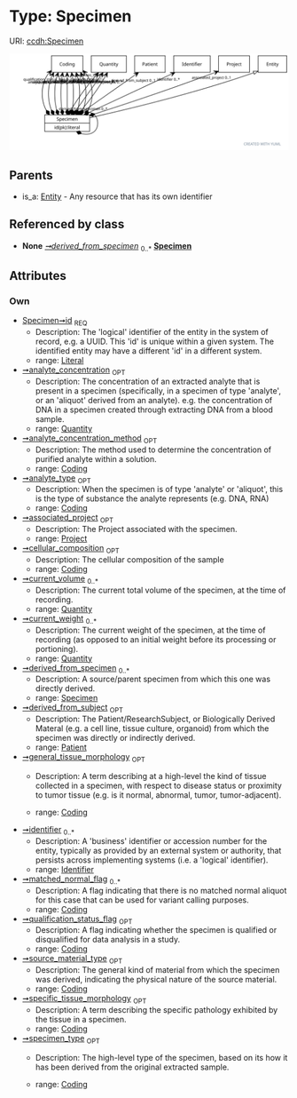 
# Type: Specimen




URI: [ccdh:Specimen](https://example.org/ccdh/Specimen)


![img](images/Specimen.svg)

## Parents

 *  is_a: [Entity](Entity.md) - Any resource that has its own identifier

## Referenced by class

 *  **None** *[➞derived_from_specimen](specimen__derived_from_specimen.md)*  <sub>0..*</sub>  **[Specimen](Specimen.md)**

## Attributes


### Own

 * [Specimen➞id](Specimen_id.md)  <sub>REQ</sub>
    * Description: The 'logical' identifier of the entity in the system of record, e.g. a UUID.  This 'id' is unique within a given system. The identified entity may have a different 'id' in a different system.
    * range: [Literal](types/Literal.md)
 * [➞analyte_concentration](specimen__analyte_concentration.md)  <sub>OPT</sub>
    * Description: The concentration of an extracted analyte that is present in a specimen (specifically, in a specimen of type 'analyte', or an 'aliquot' derived from an analyte). e.g. the concentration of DNA in a specimen created through extracting DNA from a blood sample.
    * range: [Quantity](Quantity.md)
 * [➞analyte_concentration_method](specimen__analyte_concentration_method.md)  <sub>OPT</sub>
    * Description: The method used to determine the concentration of purified analyte  within a solution.
    * range: [Coding](Coding.md)
 * [➞analyte_type](specimen__analyte_type.md)  <sub>OPT</sub>
    * Description: When the specimen is of type 'analyte' or 'aliquot', this is the type of substance the analyte represents (e.g. DNA, RNA)
    * range: [Coding](Coding.md)
 * [➞associated_project](specimen__associated_project.md)  <sub>OPT</sub>
    * Description: The Project associated with the specimen.
    * range: [Project](Project.md)
 * [➞cellular_composition](specimen__cellular_composition.md)  <sub>OPT</sub>
    * Description: The cellular composition of the sample
    * range: [Coding](Coding.md)
 * [➞current_volume](specimen__current_volume.md)  <sub>0..*</sub>
    * Description: The current total volume of the specimen, at the time of recording.
    * range: [Quantity](Quantity.md)
 * [➞current_weight](specimen__current_weight.md)  <sub>0..*</sub>
    * Description: The current weight of the specimen, at the time of recording (as opposed to an initial weight before its processing or portioning).
    * range: [Quantity](Quantity.md)
 * [➞derived_from_specimen](specimen__derived_from_specimen.md)  <sub>0..*</sub>
    * Description: A source/parent specimen from which this one was directly derived.
    * range: [Specimen](Specimen.md)
 * [➞derived_from_subject](specimen__derived_from_subject.md)  <sub>OPT</sub>
    * Description: The Patient/ResearchSubject, or Biologically Derived Materal (e.g. a cell line, tissue culture, organoid) from which the specimen was directly or indirectly derived.
    * range: [Patient](Patient.md)
 * [➞general_tissue_morphology](specimen__general_tissue_morphology.md)  <sub>OPT</sub>
    * Description: A term describing at a high-level the kind of tissue collected in a specimen, with respect to disease status or proximity to tumor tissue (e.g. is it normal, abnormal, tumor, tumor-adjacent). 

    * range: [Coding](Coding.md)
 * [➞identifier](specimen__identifier.md)  <sub>0..*</sub>
    * Description: A 'business' identifier  or accession number for the entity, typically as provided by an external system or authority, that persists across implementing systems  (i.e. a  'logical' identifier). 
    * range: [Identifier](Identifier.md)
 * [➞matched_normal_flag](specimen__matched_normal_flag.md)  <sub>0..*</sub>
    * Description: A flag indicating that there is no matched normal aliquot for this case that can be used for variant calling purposes.
    * range: [Coding](Coding.md)
 * [➞qualification_status_flag](specimen__qualification_status_flag.md)  <sub>OPT</sub>
    * Description: A flag indicating whether the specimen is qualified or disqualified for data analysis in a study.
    * range: [Coding](Coding.md)
 * [➞source_material_type](specimen__source_material_type.md)  <sub>OPT</sub>
    * Description: The general kind of material from which the specimen was derived, indicating the physical nature of the source material. 
    * range: [Coding](Coding.md)
 * [➞specific_tissue_morphology](specimen__specific_tissue_morphology.md)  <sub>OPT</sub>
    * Description: A term describing the specific pathology exhibited by the tissue in a specimen.
    * range: [Coding](Coding.md)
 * [➞specimen_type](specimen__specimen_type.md)  <sub>OPT</sub>
    * Description: The high-level type of the specimen, based on its how it has been derived from the original extracted sample. 

    * range: [Coding](Coding.md)
